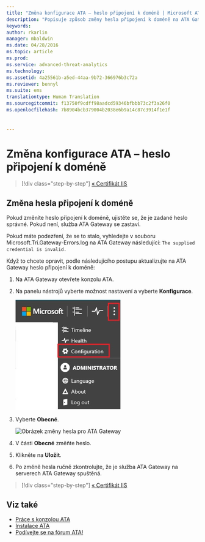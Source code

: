 ```yaml
---
title: "Změna konfigurace ATA – heslo připojení k doméně | Microsoft ATA"
description: "Popisuje způsob změny hesla připojení k doméně na ATA Gateway."
keywords: 
author: rkarlin
manager: mbaldwin
ms.date: 04/28/2016
ms.topic: article
ms.prod: 
ms.service: advanced-threat-analytics
ms.technology: 
ms.assetid: 4a25561b-a5ed-44aa-9b72-366976b3c72a
ms.reviewer: bennyl
ms.suite: ems
translationtype: Human Translation
ms.sourcegitcommit: f13750f9cdff98aadcd59346bfbbb73c2f3a26f0
ms.openlocfilehash: 7b8904bcb379004b2038e6b9a14c87c3914f1e1f


---
```


# Změna konfigurace ATA – heslo připojení k doméně

>[!div class="step-by-step"]
[« Certifikát IIS](modifying-ata-config-iiscert.md)


## Změna hesla připojení k doméně
Pokud změníte heslo připojení k doméně, ujistěte se, že je zadané heslo správné. Pokud není, služba ATA Gateway se zastaví.

Pokud máte podezření, že se to stalo, vyhledejte v souboru Microsoft.Tri.Gateway-Errors.log na ATA Gateway následující:
`The supplied credential is invalid.`

Když to chcete opravit, podle následujícího postupu aktualizujte na ATA Gateway heslo připojení k doméně:

1.  Na ATA Gateway otevřete konzolu ATA.

2.  Na panelu nástrojů vyberte možnost nastavení a vyberte **Konfigurace**.

    ![Ikona nastavení konfigurace ATA](media/ATA-config-icon.JPG)

3.  Vyberte **Obecné**.

    ![Obrázek změny hesla pro ATA Gateway](media/ATA-GW-change-DC-password.JPG)

4.  V části **Obecné** změňte heslo.

5.  Klikněte na **Uložit**.

6.  Po změně hesla ručně zkontrolujte, že je služba ATA Gateway na serverech ATA Gateway spuštěná.

>[!div class="step-by-step"]
[« Certifikát IIS](modifying-ata-config-iiscert.md)

## Viz také
- [Práce s konzolou ATA](working-with-ata-console.md)
- [Instalace ATA](install-ata.md)
- [Podívejte se na fórum ATA!](https://social.technet.microsoft.com/Forums/security/home?forum=mata)



<!--HONumber=Jul16_HO4-->


